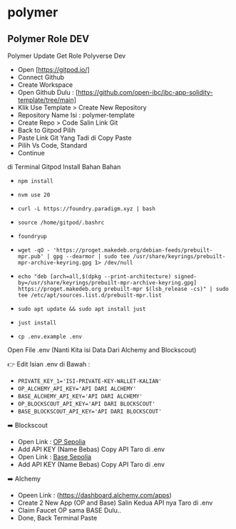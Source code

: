 # polymer
## Polymer Role DEV

Polymer Update Get Role Polyverse Dev

- Open [https://gitpod.io/]
- Connect Github
- Create Workspace
- Open Github Dulu : [https://github.com/open-ibc/ibc-app-solidity-template/tree/main]
- Klik Use Template > Create New Repository
- Repository Name Isi : polymer-template
- Create Repo > Code Salin Link Git
- Back to Gitpod Pilih 
- Paste Link Git Yang Tadi di Copy Paste
- Pilih Vs Code, Standard
- Continue

di Terminal Gitpod Install Bahan Bahan

- `npm install`
- `nvm use 20`

- `curl -L https://foundry.paradigm.xyz | bash`
- `source /home/gitpod/.bashrc`
- `foundryup`

- `wget -qO - 'https://proget.makedeb.org/debian-feeds/prebuilt-mpr.pub' | gpg --dearmor | sudo tee /usr/share/keyrings/prebuilt-mpr-archive-keyring.gpg 1> /dev/null`
- `echo "deb [arch=all,$(dpkg --print-architecture) signed-by=/usr/share/keyrings/prebuilt-mpr-archive-keyring.gpg] https://proget.makedeb.org prebuilt-mpr $(lsb_release -cs)" | sudo tee /etc/apt/sources.list.d/prebuilt-mpr.list`
- `sudo apt update && sudo apt install just`
- `just install`

- `cp .env.example .env`

Open File .env (Nanti Kita isi Data Dari Alchemy and Blockscout)

👉 Edit Isian .env di Bawah :

- `PRIVATE_KEY_1='ISI-PRIVATE-KEY-WALLET-KALIAN'`
- `OP_ALCHEMY_API_KEY='API DARI ALCHEMY'`
- `BASE_ALCHEMY_API_KEY='API DARI ALCHEMY'`
- `OP_BLOCKSCOUT_API_KEY='API DARI BLOCKSCOUT'`
- `BASE_BLOCKSCOUT_API_KEY='API DARI BLOCKSCOUT'`

➡️ Blockscout

- Open Link : [OP Sepolia](https://optimism-sepolia.blockscout.com/account/api-key)
- Add API KEY (Name Bebas) Copy API Taro di .env
- Open Link : [Base Sepolia](https://base-sepolia.blockscout.com/account/api-key)
- Add API KEY (Name Bebas) Copy API Taro di .env

➡️ Alchemy

- Opeen Link : (https://dashboard.alchemy.com/apps)
- Create 2 New App (OP and Base)
Salin Kedua API nya Taro di .env
- Claim Faucet OP sama BASE Dulu..
- Done, Back Terminal Paste


